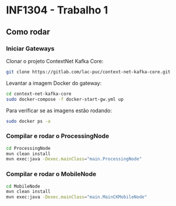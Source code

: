 # INF1304 - Trabalho 1

## Como rodar

### Iniciar Gateways

Clonar o projeto ContextNet Kafka Core:

```bash
git clone https://gitlab.com/lac-puc/context-net-kafka-core.git
```

Levantar a imagem Docker do gateway:

```bash
cd context-net-kafka-core
sudo docker-compose -f docker-start-gw.yml up
```

Para verificar se as imagens estão rodando:

```bash
sudo docker ps -a
```

### Compilar e rodar o ProcessingNode

```bash
cd ProcessingNode
mvn clean install
mvn exec:java -Dexec.mainClass="main.ProcessingNode"
```

### Compilar e rodar o MobileNode

```bash
cd MobileNode
mvn clean install
mvn exec:java -Dexec.mainClass="main.MainCKMobileNode"
```

